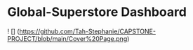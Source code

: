 # Global-Superstore Dashboard

! [] (https://github.com/Tah-Stephanie/CAPSTONE-PROJECT/blob/main/Cover%20Page.png)
